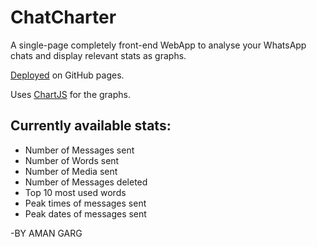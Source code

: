 # ChatCharter

A single-page completely front-end WebApp to analyse your WhatsApp chats and display relevant stats as graphs.  

[Deployed](https://gargaman001.github.io/WhatsApp-Chat-Analyser/) on GitHub pages.  

Uses [ChartJS](https://www.chartjs.org/) for the graphs.  

## Currently available stats:
- Number of Messages sent
- Number of Words sent
- Number of Media sent
- Number of Messages deleted
- Top 10 most used words
- Peak times of messages sent
- Peak dates of messages sent  

-BY AMAN GARG
